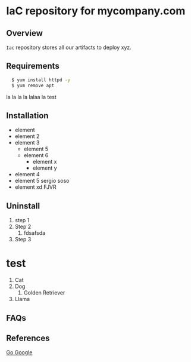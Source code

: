 # IaC repository for mycompany.com

## Overview
`Iac` repository stores all our artifacts to deploy xyz.


## Requirements
```bash
  $ yum install httpd -y
  $ yum remove apt
```
la la la la
lalaa la 
test

## Installation
- element
- element 2
- element 3
  - element 5
  - element 6
    - element x
    - element y
- element 4
- element 5 sergio soso
- element xd FJVR
## Uninstall
1. step 1
3. Step 2
    1. fdsafsda
3. Step 3


# test

1. Cat
3. Dog
    1. Golden Retriever
2. Llama

## FAQs




## References
[Go Google](http://www.google.com)
